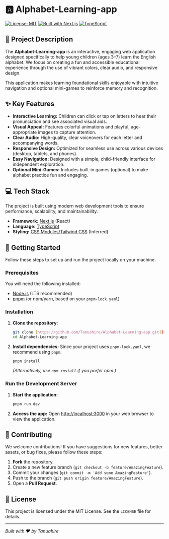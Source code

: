 # 🅰️ Alphabet-Learning-app

[![License: MIT](https://img.shields.io/badge/License-MIT-yellow.svg)](LICENSE)
[![Built with Next.js](https://img.shields.io/badge/Next.js-000000?style=for-the-badge&logo=next.js&logoColor=white)](https://nextjs.org/)
[![TypeScript](https://img.shields.io/badge/TypeScript-007ACC?style=for-the-badge&logo=typescript&logoColor=white)](https://www.typescriptlang.org/)

## 🌟 Project Description

The **Alphabet-Learning-app** is an interactive, engaging web application designed specifically to help young children (ages 3–7) learn the English alphabet. We focus on creating a fun and accessible educational experience through the use of vibrant colors, clear audio, and responsive design.

This application makes learning foundational skills enjoyable with intuitive navigation and optional mini-games to reinforce memory and recognition.

## ✨ Key Features

* **Interactive Learning:** Children can click or tap on letters to hear their pronunciation and see associated visual aids.
* **Visual Appeal:** Features colorful animations and playful, age-appropriate images to capture attention.
* **Clear Audio:** High-quality, clear voiceovers for each letter and accompanying words.
* **Responsive Design:** Optimized for seamless use across various devices (desktop, tablets, and phones).
* **Easy Navigation:** Designed with a simple, child-friendly interface for independent exploration.
* **Optional Mini-Games:** Includes built-in games (optional) to make alphabet practice fun and engaging.

## 💻 Tech Stack

The project is built using modern web development tools to ensure performance, scalability, and maintainability.

* **Framework:** [Next.js](https://nextjs.org/) (React)
* **Language:** [TypeScript](https://www.typescriptlang.org/)
* **Styling:** [CSS Modules/Tailwind CSS](https://tailwindcss.com/) (Inferred)

## 🚀 Getting Started

Follow these steps to set up and run the project locally on your machine.

### Prerequisites

You will need the following installed:
* [Node.js](https://nodejs.org/en/) (LTS recommended)
* [pnpm](https://pnpm.io/) (or npm/yarn, based on your `pnpm-lock.yaml`)

### Installation

1.  **Clone the repository:**
    ```bash
    git clone [https://github.com/Tanuahire/Alphabet-Learning-app.git](https://github.com/Tanuahire/Alphabet-Learning-app.git)
    cd Alphabet-Learning-app
    ```

2.  **Install dependencies:**
    Since your project uses `pnpm-lock.yaml`, we recommend using `pnpm`.
    ```bash
    pnpm install
    ```
    *(Alternatively, use `npm install` if you prefer npm.)*

### Run the Development Server

1.  **Start the application:**
    ```bash
    pnpm run dev
    ```

2.  **Access the app:**
    Open [http://localhost:3000](http://localhost:3000) in your web browser to view the application.

## 🤝 Contributing

We welcome contributions! If you have suggestions for new features, better assets, or bug fixes, please follow these steps:

1.  **Fork** the repository.
2.  Create a new feature branch (`git checkout -b feature/AmazingFeature`).
3.  Commit your changes (`git commit -m 'Add some AmazingFeature'`).
4.  Push to the branch (`git push origin feature/AmazingFeature`).
5.  Open a **Pull Request**.

## 📄 License

This project is licensed under the MIT License. See the `LICENSE` file for details.

---
*Built with ❤️ by Tanuahire*
